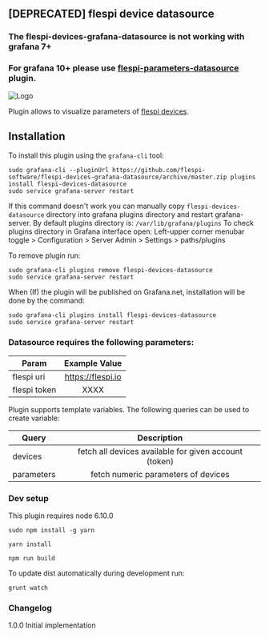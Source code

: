 ## [DEPRECATED] flespi device datasource
### The flespi-devices-grafana-datasource is not working with grafana 7+
### For grafana 10+ please use [flespi-parameters-datasource](https://github.com/flespi-software/flespi-parameters-grafana-datasource) plugin.

![Logo](https://github.com/flespi-software/flespi-devices-grafana-datasource/blob/master/src/img/logo-flespi-devices-plugin-small.png?raw=true "flespi devices grafana plugin")

Plugin allows to visualize parameters of [flespi devices](https://flespi.io/docs/#/gw/!/devices).

## Installation

To install this plugin using the `grafana-cli` tool:
```
sudo grafana-cli --pluginUrl https://github.com/flespi-software/flespi-devices-grafana-datasource/archive/master.zip plugins install flespi-devices-datasource
sudo service grafana-server restart
```

If this command doesn't work you can manually copy `flespi-devices-datasource` directory into grafana plugins directory and restart grafana-server.
By default plugins directory is: `/var/lib/grafana/plugins`
To check plugins directory in Grafana interface open: Left-upper corner menubar toggle > Configuration > Server Admin > Settings > paths/plugins

To remove plugin run:
```
sudo grafana-cli plugins remove flespi-devices-datasource
sudo service grafana-server restart
```

When (If) the plugin will be published on Grafana.net, installation will be done by the command:

```
sudo grafana-cli plugins install flespi-devices-datasource
sudo service grafana-server restart
```

### Datasource requires the following parameters:

| Param             | Example Value             |
| ----------------- |:-------------------------:|
| flespi uri        | https://flespi.io         |
| flespi token      | XXXX                      |

Plugin supports template variables. The following queries can be used to create variable:

| Query          | Description                                             |
| -------------- |:-------------------------------------------------------:|
| devices        | fetch all devices available for given account (token)   |
| parameters     | fetch numeric parameters of devices                     |


### Dev setup

This plugin requires node 6.10.0

`sudo npm install -g yarn`

`yarn install`

`npm run build`

To update dist automatically during development run:

`grunt watch`

### Changelog

1.0.0
  Initial implementation
